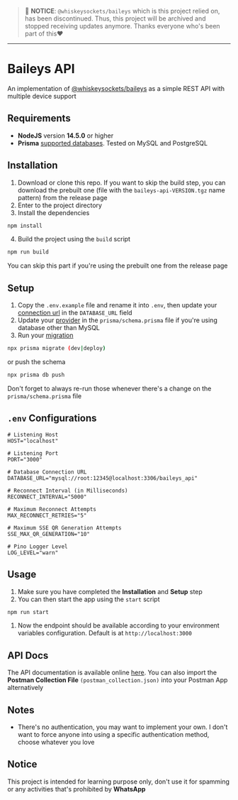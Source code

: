 > 🚨 **NOTICE**: `@whiskeysockets/baileys` which is this project relied on, has been discontinued. Thus, this project will be archived and stopped receiving updates anymore. Thanks everyone who's been part of this❤️

---

# Baileys API

An implementation of [@whiskeysockets/baileys](https://github.com/whiskeysockets/baileys) as a simple REST API with multiple device support

## Requirements

- **NodeJS** version **14.5.0** or higher
- **Prisma** [supported databases](https://www.prisma.io/docs/reference/database-reference/supported-databases). Tested on MySQL and PostgreSQL

## Installation

1. Download or clone this repo. If you want to skip the build step, you can download the prebuilt one (file with the `baileys-api-VERSION.tgz` name pattern) from the release page
2. Enter to the project directory
3. Install the dependencies

```sh
npm install
```

4. Build the project using the `build` script

```sh
npm run build
```

You can skip this part if you're using the prebuilt one from the release page

## Setup

1. Copy the `.env.example` file and rename it into `.env`, then update your [connection url](https://www.prisma.io/docs/reference/database-reference/connection-urls) in the `DATABASE_URL` field
1. Update your [provider](https://www.prisma.io/docs/reference/api-reference/prisma-schema-reference#fields) in the `prisma/schema.prisma` file if you're using database other than MySQL
1. Run your [migration](https://www.prisma.io/docs/reference/api-reference/command-reference#prisma-migrate)

```sh
npx prisma migrate (dev|deploy)
```

or push the schema

```sh
npx prisma db push
```

Don't forget to always re-run those whenever there's a change on the `prisma/schema.prisma` file

## `.env` Configurations

```env
# Listening Host
HOST="localhost"

# Listening Port
PORT="3000"

# Database Connection URL
DATABASE_URL="mysql://root:12345@localhost:3306/baileys_api"

# Reconnect Interval (in Milliseconds)
RECONNECT_INTERVAL="5000"

# Maximum Reconnect Attempts
MAX_RECONNECT_RETRIES="5"

# Maximum SSE QR Generation Attempts
SSE_MAX_QR_GENERATION="10"

# Pino Logger Level
LOG_LEVEL="warn"
```

## Usage

1. Make sure you have completed the **Installation** and **Setup** step
1. You can then start the app using the `start` script

```sh
npm run start
```

1. Now the endpoint should be available according to your environment variables configuration. Default is at `http://localhost:3000`

## API Docs

The API documentation is available online [here](https://documenter.getpostman.com/view/18988925/2s8Z73zWbg). You can also import the **Postman Collection File** `(postman_collection.json)` into your Postman App alternatively

## Notes

- There's no authentication, you may want to implement your own. I don't want to force anyone into using a specific authentication method, choose whatever you love

## Notice

This project is intended for learning purpose only, don't use it for spamming or any activities that's prohibited by **WhatsApp**
